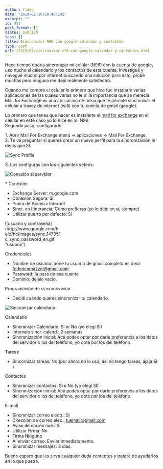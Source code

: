 ```yaml
---
author: fideo
date: "2010-01-18T20:48:14Z"
excerpt: ""
id: 451
post_format: []
status: publish
tags: []
title: Sincronizar N96 con google calendar y contactos
type: post
url: /2010/01/sincronizar-n96-con-google-calendar-y-contactos.html
---
```

Hace tiempo quería sincronizar mi celular (N96) con la cuenta de google, uso nucho el calendario y los contactos de esta cuenta. Investigué y navegué mucho por internet buscando una solución para esto, probé muchas pero ninguna me dejó realmente satisfecho.

Cuando me compré el celular lo primero que hice fue instalarle varias aplicaciones de las cuales varias no le di la importancia que se merecía. Mail for Exchange es una aplicación de nokia que te permite sincronisar el celular a travez de internet (wifi) con tu cuenta de gmail (google).

Lo primero que tenes que hacer es instalarte el [mail for exchange](http://europe.nokia.com/support/download-software/mail-for-exchange "Mail For Exchange") en el celular en este caso yo lo hice en mi N96.  
Segundo paso, configurarlo:

1\. Abrir Mail For Exchange menú -&gt; aplicaciones -&gt; Mail For Exchange.  
2\. Te va preguntar si queres crear un nuevo perfil para la sincronización le decis que SI.

![Sync Profile](http://www.google.com/help/hc/images/sync_147951d_sync_create_en.gif "PASO 2")

3\. Los configuras con los siguientes seteos:

![Conexión al servidor](http://www.google.com/help/hc/images/sync_147951b_sync_connections_en.gif "Servidor")

\* Conexión

- Exchange Server: m.google.com
- Conexión Segura: Si
- Punto de Acceso: Internet
- Sincr. en Itinerancia: Como prefieras (yo lo deje en si, siempre)
- Utilizar puerto por defecto: Si

<div class="mceTemp"><dl class="wp-caption alignnone" style="width: 182px;"><dt class="wp-caption-dt">![usuario y contraseña](http://www.google.com/help/hc/images/sync_147951c_sync_password_en.gif "usuario")</dt></dl></div>Credenciales

- Nombre de usuario: pone tu usuario de gmail completo es decir federicomazzei@gmail.com
- Password: la pass de esa cuenta
- Dominio: dejalo vacío.

Programación de sincronización.

- Decidí cuando queres sincronizar tu calendario.

![Sincronizar calendario](http://www.google.com/help/hc/images/sync_147951a_sync_calendar_en.gif "Sincronizar calendario")

Calendario

- Sincronizar Calendario: Si or No (yo elegí SI)
- Intervalo sincr. calend.: 2 semanas
- Sincronización inicial: Acá podes optar por darle preferencia a los datos del servidor o los del teléfono, yo opté por los del teléfono.

Tareas

- Sincornizar tareas: No (por ahora no lo uso, asi no tengo tareas, ajaja 😀 )

Contactos

- Sincronizar contactos: Si o No (yo elegí SI)
- Sincronización inicial: Acá podes optar por darle preferencia a los datos del servidor o los del teléfono, yo opté por los del teléfono.

E-mail

- Sincronizar correo electr.: Si
- Dirección de correo elec.: tuemail@gmail.com
- Aviso de correo nue.: Si
- Utilizar Firma: No
- Firma Ninguno
- Al enviar correo: Enviar inmediatamente.
- Sincronizar mensajes: 3 días.

Bueno espero que les sirva cualquier duda comentes y trataré de ayudarlos en lo que pueda.
